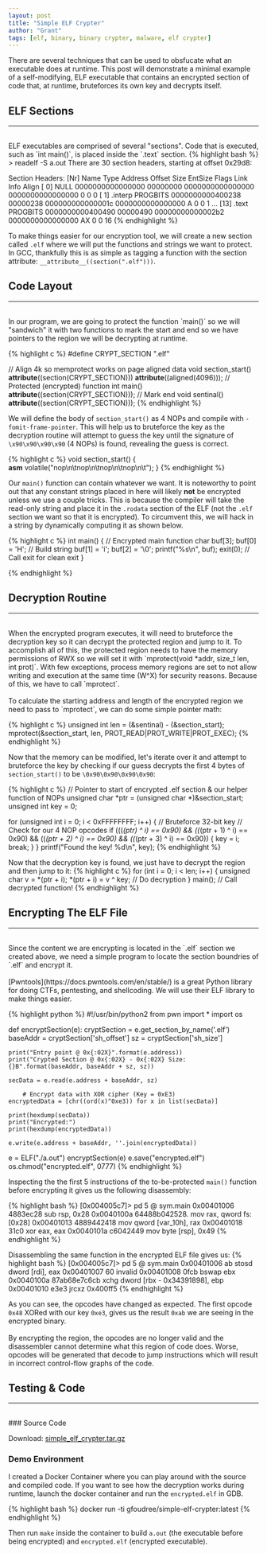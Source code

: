 ```yaml
---
layout: post
title: "Simple ELF Crypter"
author: "Grant"
tags: [elf, binary, binary crypter, malware, elf crypter]
---
```


There are several techniques that can be used to obsfucate what an executable does at runtime. This post will demonstrate a minimal example of a self-modifying, ELF executable that contains an encrypted section of code that, at runtime, bruteforces its own key and decrypts itself.

## ELF Sections
<hr>
<br>
ELF executables are comprised of several "sections". Code that is executed, such as `int main()`, is placed inside the `.text` section.
{% highlight bash %}
> readelf -S a.out 
There are 30 section headers, starting at offset 0x29d8:

Section Headers:
  [Nr] Name              Type             Address           Offset
       Size              EntSize          Flags  Link  Info  Align
  [ 0]                   NULL             0000000000000000  00000000
       0000000000000000  0000000000000000           0     0     0
  [ 1] .interp           PROGBITS         0000000000400238  00000238
       000000000000001c  0000000000000000   A       0     0     1
  ...
  [13] .text             PROGBITS         0000000000400490  00000490
       00000000000002b2  0000000000000000  AX       0     0     16
{% endhighlight %}

To make things easier for our encryption tool, we will create a new section called `.elf` where we will put the functions and strings we want to protect. In GCC, thankfully this is as simple as tagging a function with the section attribute: `__attribute__((section(".elf")))`.

## Code Layout
<hr>
<br>
In our program, we are going to protect the function `main()` so we will "sandwich" it with two functions to mark the start and end so we have pointers to the region we will be decrypting at runtime.

{% highlight c %}
#define CRYPT_SECTION ".elf"

// Align 4k so memprotect works on page aligned data
void section_start() __attribute__((section(CRYPT_SECTION)))
    __attribute__((aligned(4096)));
// Protected (encrypted) function
int main() __attribute__((section(CRYPT_SECTION)));
// Mark end
void sentinal() __attribute__((section(CRYPT_SECTION))); 
{% endhighlight %}

We will define the body of `section_start()` as 4 NOPs and compile with `-fomit-frame-pointer`. This will help us to bruteforce the key as the decryption routine will attempt to guess the key until the signature of `\x90\x90\x90\x90` (4 NOPs) is found, revealing the guess is correct.

{% highlight c %}
void section_start() {                                                     
    __asm__ volatile("nop\n\tnop\n\tnop\n\tnop\n\t");
}
{% endhighlight %}

Our `main()` function can contain whatever we want. It is noteworthy to point out that any constant strings placed in here will likely **not** be encrypted unless we use a couple tricks. This is because the compiler will take the read-only string and place it in the `.rodata` section of the ELF (not the `.elf` section we want so that it is encrypted). To circumvent this, we will hack in a string by dynamically computing it as shown below.

{% highlight c %}
int main() { // Encrypted main function
    char buf[3];
    buf[0] = 'H'; // Build string
    buf[1] = 'i';
    buf[2] = '\0';
    printf("%s\n", buf);
    exit(0); // Call exit for clean exit
}

{% endhighlight %}

## Decryption Routine
<hr>
<br>
When the encrypted program executes, it will need to bruteforce the decryption key so it can decrypt the protected region and jump to it. To accomplish all of this, the protected region needs to have the memory permissions of RWX so we will set it with `mprotect(void *addr, size_t len, int prot)`. With few exceptions, process memory regions are set to not allow writing and execution at the same time (W^X) for security reasons. Because of this, we have to call `mprotect`. 
<br>
<br>
To calculate the starting address and length of the encrypted region we need to pass to `mprotect`, we can do some simple pointer math:

{% highlight c %}
unsigned int len = (&sentinal) - (&section_start);
mprotect(&section_start, len, PROT_READ|PROT_WRITE|PROT_EXEC);
{% endhighlight %}

Now that the memory can be modified, let's iterate over it and attempt to bruteforce the key by checking if our guess decrypts the first 4 bytes of `section_start()` to be `\0x90\0x90\0x90\0x90`:

{% highlight c %}
// Pointer to start of encrypted .elf section & our helper function of NOPs
unsigned char *ptr = (unsigned char *)&section_start;
unsigned int key = 0;

for (unsigned int i = 0; i < 0xFFFFFFFF; i++) { // Bruteforce 32-bit key
    // Check for our 4 NOP opcodes
    if (((*(ptr) ^ i) == 0x90) && ((*(ptr + 1) ^ i) == 0x90) &&
         ((*(ptr + 2) ^ i) == 0x90) && ((*(ptr + 3) ^ i) == 0x90)) {
        key = i;
        break;
    }
}
printf("Found the key! %d\n", key);
{% endhighlight %}

Now that the decryption key is found, we just have to decrypt the region and then jump to it:
{% highlight c %}
for (int i = 0; i < len; i++) {
    unsigned char v = *(ptr + i);
    *(ptr + i) = v ^ key; // Do decryption
}
main(); // Call decrypted function!
{% endhighlight %}

## Encrypting The ELF File
<hr>
<br>
Since the content we are encrypting is located in the `.elf` section we created above, we need a simple program to locate the section boundries of `.elf` and encrypt it.
<br>
<br>
[Pwntools](https://docs.pwntools.com/en/stable/) is a great Python library for doing CTFs, pentesting, and shellcoding. We will use their ELF library to make things easier.

{% highlight python %}
#!/usr/bin/python2
from pwn import *
import os

def encryptSection(e):
	cryptSection = e.get_section_by_name('.elf')
	baseAddr = cryptSection['sh_offset']
	sz = cryptSection['sh_size']

	print("Entry point @ 0x{:02X}".format(e.address))
	print("Crypted Section @ 0x{:02X} - 0x{:02X} Size: {}B".format(baseAddr, baseAddr + sz, sz))

	secData = e.read(e.address + baseAddr, sz)

        # Encrypt data with XOR cipher (Key = 0xE3)
	encryptedData = [chr((ord(x)^0xe3)) for x in list(secData)]

	print(hexdump(secData))
	print("Encrypted:")
	print(hexdump(encryptedData))

	e.write(e.address + baseAddr, ''.join(encryptedData))

e = ELF("./a.out")
encryptSection(e)
e.save("encrypted.elf")
os.chmod("encrypted.elf", 0777)
{% endhighlight %}

Inspecting the the first 5 instructions of the to-be-protected `main()` function before encrypting it gives us the following disassembly:

{% highlight bash %}
[0x004005c7]> pd 5 @ sym.main
           0x00401006      4883ec28       sub rsp, 0x28
           0x0040100a      64488b042528.  mov rax, qword fs:[0x28]
           0x00401013      4889442418     mov qword [var_10h], rax
           0x00401018      31c0           xor eax, eax
           0x0040101a      c6042449       mov byte [rsp], 0x49
{% endhighlight %}

Disassembling the same function in the encrypted ELF file gives us:
{% highlight bash %}
[0x004005c7]> pd 5 @ sym.main
           0x00401006      ab             stosd dword [rdi], eax
           0x00401007      60             invalid
           0x00401008      0fcb           bswap ebx
           0x0040100a      87ab68e7c6cb   xchg dword [rbx - 0x34391898], ebp
           0x00401010      e3e3           jrcxz 0x400ff5
{% endhighlight %}

As you can see, the opcodes have changed as expected. The first opcode `0x48` XORed with our key `0xe3`, gives us the result `0xab` we are seeing in the encrypted binary. 
<br>
<br>
By encrypting the region, the opcodes are no longer valid and the disassembler cannot determine what this region of code does. Worse, opcodes will be generated that decode to jump instructions which will result in incorrect control-flow graphs of the code.

## Testing & Code
<hr>
<br>
### Source Code

Download: [simple_elf_crypter.tar.gz](/assets/simple_elf_crypter.tar.gz)
### Demo Environment
I created a Docker Container where you can play around with the source and compiled code. If you want to see how the decryption works during runtime, launch the docker container and run the `encrypted.elf` in GDB.

{% highlight bash %}
docker run -ti gfoudree/simple-elf-crypter:latest
{% endhighlight %}

Then run `make` inside the container to build `a.out` (the executable before being encrypted) and `encrypted.elf` (encrypted executable).